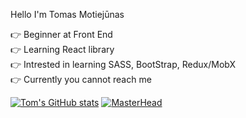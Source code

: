 Hello I'm Tomas Motiejūnas

👉 Beginner at Front End<br/> 
👉 Learning React library<br/>
👉 Intrested in learning SASS, BootStrap, Redux/MobX<br/>
👉 Currently you cannot reach me

<!---
tom-motiejunas/tom-motiejunas is a ✨ special ✨ repository because its `README.md` (this file) appears on your GitHub profile.
You can click the Preview link to take a look at your changes.
--->

[![Tom's GitHub stats](https://github-readme-stats.vercel.app/api?username=tom-motiejunas)](https://github.com/tom-motiejunas)
[![MasterHead](https://i.ibb.co/7rGs4GL/banner.png)](https://github.com/tom-motiejunas)
